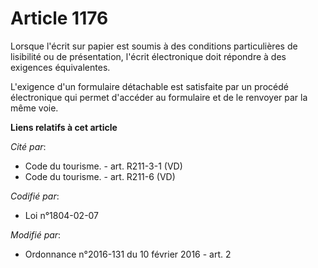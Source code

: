 # Article 1176

Lorsque l'écrit sur papier est soumis à des conditions particulières de lisibilité ou de présentation, l'écrit électronique
doit répondre à des exigences équivalentes. 

L'exigence d'un formulaire détachable est satisfaite par un procédé électronique qui permet d'accéder au formulaire et de le
renvoyer par la même voie.

**Liens relatifs à cet article**

_Cité par_:

  - Code du tourisme. - art. R211-3-1 (VD)
  - Code du tourisme. - art. R211-6 (VD)

_Codifié par_:

  - Loi n°1804-02-07

_Modifié par_:

  - Ordonnance n°2016-131 du 10 février 2016 - art. 2
